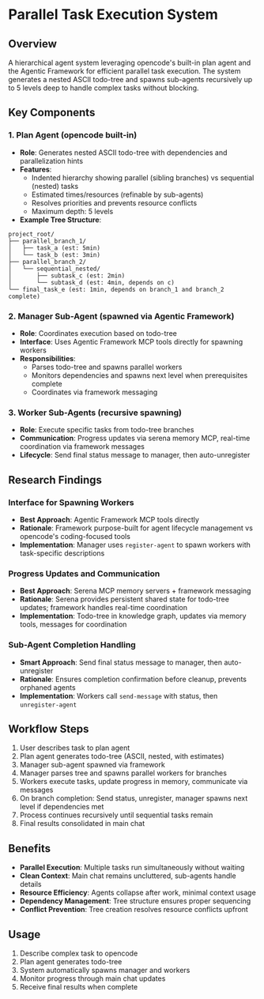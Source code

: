 # Parallel Task Execution System

## Overview
A hierarchical agent system leveraging opencode's built-in plan agent and the Agentic Framework for efficient parallel task execution. The system generates a nested ASCII todo-tree and spawns sub-agents recursively up to 5 levels deep to handle complex tasks without blocking.

## Key Components

### 1. Plan Agent (opencode built-in)
- **Role**: Generates nested ASCII todo-tree with dependencies and parallelization hints
- **Features**:
  - Indented hierarchy showing parallel (sibling branches) vs sequential (nested) tasks
  - Estimated times/resources (refinable by sub-agents)
  - Resolves priorities and prevents resource conflicts
  - Maximum depth: 5 levels
- **Example Tree Structure**:
```
project_root/
├── parallel_branch_1/
│   ├── task_a (est: 5min)
│   └── task_b (est: 3min)
├── parallel_branch_2/
│   └── sequential_nested/
│       ├── subtask_c (est: 2min)
│       └── subtask_d (est: 4min, depends on c)
└── final_task_e (est: 1min, depends on branch_1 and branch_2 complete)
```

### 2. Manager Sub-Agent (spawned via Agentic Framework)
- **Role**: Coordinates execution based on todo-tree
- **Interface**: Uses Agentic Framework MCP tools directly for spawning workers
- **Responsibilities**:
  - Parses todo-tree and spawns parallel workers
  - Monitors dependencies and spawns next level when prerequisites complete
  - Coordinates via framework messaging

### 3. Worker Sub-Agents (recursive spawning)
- **Role**: Execute specific tasks from todo-tree branches
- **Communication**: Progress updates via serena memory MCP, real-time coordination via framework messages
- **Lifecycle**: Send final status message to manager, then auto-unregister

## Research Findings

### Interface for Spawning Workers
- **Best Approach**: Agentic Framework MCP tools directly
- **Rationale**: Framework purpose-built for agent lifecycle management vs opencode's coding-focused tools
- **Implementation**: Manager uses `register-agent` to spawn workers with task-specific descriptions

### Progress Updates and Communication
- **Best Approach**: Serena MCP memory servers + framework messaging
- **Rationale**: Serena provides persistent shared state for todo-tree updates; framework handles real-time coordination
- **Implementation**: Todo-tree in knowledge graph, updates via memory tools, messages for coordination

### Sub-Agent Completion Handling
- **Smart Approach**: Send final status message to manager, then auto-unregister
- **Rationale**: Ensures completion confirmation before cleanup, prevents orphaned agents
- **Implementation**: Workers call `send-message` with status, then `unregister-agent`

## Workflow Steps

1. User describes task to plan agent
2. Plan agent generates todo-tree (ASCII, nested, with estimates)
3. Manager sub-agent spawned via framework
4. Manager parses tree and spawns parallel workers for branches
5. Workers execute tasks, update progress in memory, communicate via messages
6. On branch completion: Send status, unregister, manager spawns next level if dependencies met
7. Process continues recursively until sequential tasks remain
8. Final results consolidated in main chat

## Benefits
- **Parallel Execution**: Multiple tasks run simultaneously without waiting
- **Clean Context**: Main chat remains uncluttered, sub-agents handle details
- **Resource Efficiency**: Agents collapse after work, minimal context usage
- **Dependency Management**: Tree structure ensures proper sequencing
- **Conflict Prevention**: Tree creation resolves resource conflicts upfront

## Usage
1. Describe complex task to opencode
2. Plan agent generates todo-tree
3. System automatically spawns manager and workers
4. Monitor progress through main chat updates
5. Receive final results when complete